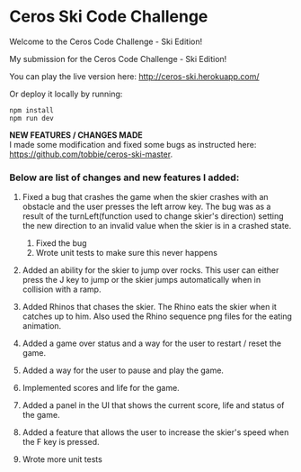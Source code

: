 # Ceros Ski Code Challenge

Welcome to the Ceros Code Challenge - Ski Edition!

My submission for the Ceros Code Challenge - Ski Edition!

You can play the live version here: http://ceros-ski.herokuapp.com/  

Or deploy it locally by running:
```
npm install
npm run dev
```

**NEW FEATURES / CHANGES MADE**
<br/>
I made some modification and fixed some bugs as instructed here: https://github.com/tobbie/ceros-ski-master. 

### Below are list of changes and new features I added:

1. Fixed a bug that crashes the game when the skier crashes with an obstacle and the user presses the left arrow key.
   The bug was as a result of the turnLeft(function used to change skier's direction) setting the new direction to an invalid value when the skier is in a crashed      state.
   
   1. Fixed the bug
   2. Wrote unit tests to make sure this never happens

2. Added an ability for the skier to jump over rocks. This user can either press the J key to jump or the skier jumps automatically when in collision with a ramp.

3. Added Rhinos that chases the skier. The Rhino eats the skier when it catches up to him. Also used the Rhino sequence png files for the eating animation.

4. Added a game over status and a way for the user to restart / reset the game.

5. Added a way for the user to pause and play the game.

6. Implemented scores and life for the game.

7. Added a panel in the UI that shows the current score, life and status of the game.

8. Added a feature that allows the user to increase the skier's speed when the F key is pressed.

9. Wrote more unit tests
